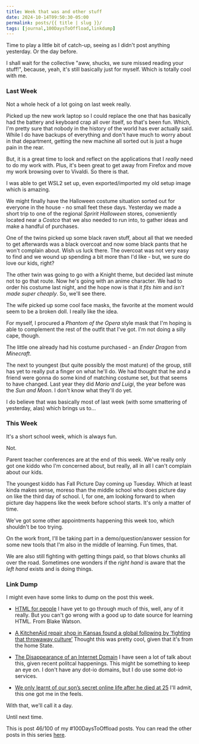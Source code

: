 ```yaml
---
title: Week that was and other stuff
date: 2024-10-14T09:50:30-05:00
permalink: posts/{{ title | slug }}/
tags: [journal,100DaysToOffload,linkdump]
---
```


Time to play a little bit of catch-up, seeing as I didn't post anything yesterday. Or the day before.

I shall wait for the collective "aww, shucks, we sure missed reading your stuff!", because, yeah, it's still basically just for myself. Which is totally cool with me.

### Last Week
Not a whole heck of a lot going on last week really.

Picked up the new work laptop so I could replace the one that has basically had the battery and keyboard crap all over itself, so that's been fun. Which, I'm pretty sure that nobody in the history of the world has ever actually said. While I do have backups of everything and don't have much to worry about in that department, getting the new machine all sorted out is just a huge pain in the rear.

But, it is a great time to look and reflect on the applications that I *really* need to do my work with. Plus, it's been great to get away from Firefox and move my work browsing over to Vivaldi. So there is that. 

I was able to get WSL2 set up, even exported/imported my old setup image which is amazing.

We might finally have the Halloween costume situation sorted out for everyone in the house - no small feet these days. Yesterday we made a short trip to one of the regional *Spririt Halloween* stores, conveniently located near a *Costco* that we also needed to run into, to gather ideas and make a handful of purchases.

One of the twins picked up some black raven stuff, about all that we needed to get afterwards was a black overcoat and now some black pants that he won't complain about. Wish us luck there. The overcoat was not very easy to find and we wound up spending a bit more than I'd like - but, we sure do love our kids, right?

The other twin was going to go with a Knight theme, but decided last minute not to go that route. Now he's going with an anime character. We had to order his costume last night, and the hope now is that it *fits him* and *isn't made super cheaply*. So, we'll see there.

The wife picked up some cool face masks, the favorite at the moment would seem to be a broken doll. I really like the idea.

For myself, I procured a *Phantom of the Opera* style mask that I'm hoping is able to complement the rest of the outfit that I've got. I'm not doing a silly cape, though.

The little one already had his costume purchased - an *Ender Dragon* from *Minecraft*. 

The next to youngest (but quite possibly the most mature) of the group, still has yet to really put a finger on what he'll do. We had thought that he and a friend were gonna do some kind of matching costume set, but that seems to have changed. Last year they did *Mario and Luigi*, the year before was the *Sun and Moon*. I don't know what they'll do yet.

I do believe that was basically most of last week (with some smattering of yesterday, alas) which brings us to...

### This Week
It's a short school week, which is always fun.

Not.

Parent teacher conferences are at the end of this week. We've really only got one kiddo who I'm concerned about, but really, all in all I can't complain about our kids.

The youngest kiddo has Fall Picture Day coming up Tuesday. Which at least kinda makes sense, moreso than the middle school who does picture day on like the third day of school. I, for one, am looking forward to when picture day happens like the week before school starts. It's only a matter of time.

We've got some other appointments happening this week too, which shouldn't be too trying.

On the work front, I'll be taking part in a demo/question/answer session for some new tools that I'm also in the middle of learning. Fun times, that.

We are also still fighting with getting things paid, so that blows chunks all over the road. Sometimes one wonders if the *right hand* is aware that the *left hand* exists and is doing things.

### Link Dump
I might even have some links to dump on the post this week.

- [HTML for people](https://htmlforpeople.com/)
I have yet to go through much of this, well, any of it really. But you can't go wrong with a good up to date source for learning HTML. From Blake Watson.

- [A KitchenAid repair shop in Kansas found a global following by ‘fighting that throwaway culture’](https://www.kcur.org/arts-life/2024-10-11/were-fighting-that-throwaway-culture-local-kitchenaid-repair-shop-gains-international-following)
Thought this was pretty cool, given that it's from the home State.

- [The Disappearance of an Internet Domain](https://every.to/p/the-disappearance-of-an-internet-domain)
I have seen a lot of talk about this, given recent politcal happenings. This might be something to keep an eye on. I don't have any dot-io domains, but I do use some dot-io services.

- [We only learnt of our son’s secret online life after he died at 25](https://www.thetimes.com/life-style/parenting/article/we-only-learnt-of-our-sons-secret-online-life-after-he-died-at-20-rj3bqfnqn)
I'll admit, this one got me in the feels.

With that, we'll call it a day.

Until next time.

This is post 46/100 of my #100DaysToOffload posts. You can read the other posts in this series [here](/tags/100daystooffload).
